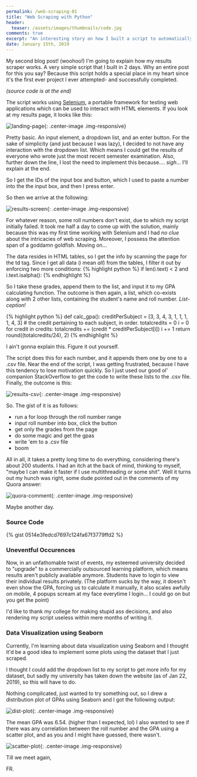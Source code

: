 ```yaml
---
permalink: /web-scraping-01
title: "Web Scraping with Python"
header:
  teaser: /assets/images/thumbnails/code.jpg
comments: true
excerpt: "An interesting story on how I built a script to automatically retrieve exam results from a university exam portal using Selenium and Python."
date: January 15th, 2019
---
```


<style>
  .center-image{
      margin: 0 auto;
      display: block;
  }
</style>

My second blog post! (woohoo!)
I'm going to explain how my results scraper works. A very simple script that I built in 2 days. Why an entire post for this you say? Because this script holds a special place in my heart since it's the first ever project I ever attempted- and successfully completed. 

*(source code is at the end)*


The script works using [Selenium](https://www.seleniumhq.org/), a portable framework for testing web applications which can be used to interact with HTML elements. If you look at my results page, it looks like this: 

![landing-page](/assets/images/web-scraping-01/landing-page.png){: .center-image .img-responsive}

Pretty basic. An input element, a dropdown list, and an enter button. For the sake of simplicity (and just because I was lazy), I decided to not have any interaction with the dropdown list. Which means I could get the results of everyone who wrote just the most recent semester examination. Also, further down the line, I lost the need to implement this because.... *sigh*... I'll explain at the end. 

So I get the IDs of the input box and button, which I used to paste a number into the the input box, and then I press enter.

So then we arrive at the following: 

![results-screen](/assets/images/web-scraping-01/results-screen.png){: .center-image .img-responsive}

For whatever reason, some roll numbers don't exist, due to which my script initially failed. It took me half a day to come up with the solution, mainly because this was my first time working with Selenium and I had *no clue* about the intricacies of web scraping. Moreover, I possess the attention span of a goddamn goldfish. Moving on...

The data resides in HTML tables, so I get the info by scanning the page for the td tag. Since I get all data (i mean *all*) from the tables, I filter it out by enforcing two more conditions: {% highlight python %} if len(i.text) < 2 and i.text.isalpha(): {% endhighlight %}


So I take these grades, append them to the list, and input it to my GPA calculating function. The outcome is then again, a list, which co-exists along with 2 other lists, containing the student's name and roll number. *List-ception!*

{% highlight python %}
def calc_gpa():
    creditPerSubject = [3, 3, 4, 3, 1, 1, 1, 1, 4, 3]  # the credit pertaining to each subject, in order.
    totalcredits = 0
    i = 0
    for credit in credits:
        totalcredits += (credit * creditPerSubject[i])
        i += 1
    return round((totalcredits/24), 2)
{% endhighlight %} 


I ain't gonna explain this. Figure it out yourself.

The script does this for each number, and it appends them one by one to a .csv file. Near the end of the script, I was getting frustrated, because I have this tendency to lose motivation quickly. So I just used our good ol' companion StackOverflow to get the code to write these lists to the .csv file. Finally, the outcome is this: 

![results-csv](/assets/images/web-scraping-01/results-csv.png){: .center-image .img-responsive}

So. The gist of it is as follows: 

* run a for loop through the roll number range
* input roll number into box, click the button
* get only the grades from the page
* do some magic and get the gpas
* write 'em to a .csv file
* boom

All in all, it takes a pretty long time to do everything, considering there's about 200 students. I had an itch at the back of mind, thinking to myself, "maybe I can make it faster if I use multithreading or some shit". Well it turns out my hunch was right, some dude pointed out in the comments of my Quora answer: 

![quora-comment](/assets/images/web-scraping-01/quora-comment.png){: .center-image .img-responsive}

Maybe another day.

### Source Code

{% gist 0514e3fedcd7697c124fa67f3779ffd2 %}

### Uneventful Occurences

Now, in an unfathomable twist of events, my esteemed university decided to "upgrade" to a commercially outsourced learning platform, which means results aren't publicly available anymore. Students have to login to view their individual results privately. (The platform sucks by the way, it doesn't even show the GPA, forcing us to calculate it manually, it also scales awfully on mobile, 4 popups scream at my face everytime I login... I could go on but you get the point)

I'd like to thank my college for making stupid ass decisions, and also rendering my script useless within mere months of writing it. 

### Data Visualization using Seaborn

Currently, I'm learning about data visualization using Seaborn and I thought it'd be a good idea to implement some plots using the dataset that I just scraped.

I thought I could add the dropdown list to my script to get more info for my dataset, but sadly my university has taken down the website (as of Jan 22, 2019), so this will have to do.

Nothing complicated, just wanted to try something out, so I drew a distribution plot of GPAs using Seaborn and I got the following output: 

![dist-plot](/assets/images/web-scraping-01/dist-plot-gpa.png){: .center-image .img-responsive}

The mean GPA was 6.54. (higher than I expected, lol) I also wanted to see if there was any correlation between the roll number and the GPA using a scatter plot, and as you and I might have guessed, there wasn't. 


![scatter-plot](/assets/images/web-scraping-01/scatter-plot-gpa.png){: .center-image .img-responsive}

Till we meet again, 

FR.

